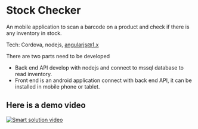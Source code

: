 # Stock Checker

An mobile application to scan a barcode on a product and check if there is any inventory in stock.

Tech: Cordova, nodejs, angularjs@1.x

There are two parts need to be developed
- Back end API develop with nodejs and connect to mssql database to read inventory.
- Front end is an android application connect with back end API, it can be installed in mobile phone or tablet.

## Here is a demo video

[![Smart solution video](https://img.youtube.com/vi/a8UtXSSanjg/0.jpg)](https://www.youtube.com/watch?v=a8UtXSSanjg)
